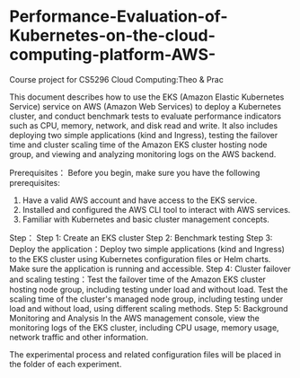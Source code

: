 # Performance-Evaluation-of-Kubernetes-on-the-cloud-computing-platform-AWS-
Course project for CS5296 Cloud Computing:Theo &amp; Prac

This document describes how to use the EKS (Amazon Elastic Kubernetes Service) service on AWS (Amazon Web Services) to deploy a Kubernetes cluster, and conduct benchmark tests to evaluate performance indicators such as CPU, memory, network, and disk read and write. It also includes deploying two simple applications (kind and Ingress), testing the failover time and cluster scaling time of the Amazon EKS cluster hosting node group, and viewing and analyzing monitoring logs on the AWS backend.

Prerequisites：
  Before you begin, make sure you have the following prerequisites:
  1. Have a valid AWS account and have access to the EKS service.
  2. Installed and configured the AWS CLI tool to interact with AWS services.
  3. Familiar with Kubernetes and basic cluster management concepts.

Step：
  Step 1: Create an EKS cluster
  Step 2: Benchmark testing
  Step 3: Deploy the application：Deploy two simple applications (kind and Ingress) to the EKS cluster using Kubernetes configuration files or Helm charts. Make sure the application is running and accessible.
  Step 4: Cluster failover and scaling testing：Test the failover time of the Amazon EKS cluster hosting node group, including testing under load and without load.
  Test the scaling time of the cluster's managed node group, including testing under load and without load, using different scaling methods.
  Step 5: Background Monitoring and Analysis
In the AWS management console, view the monitoring logs of the EKS cluster, including CPU usage, memory usage, network traffic and other information.

The experimental process and related configuration files will be placed in the folder of each experiment.
